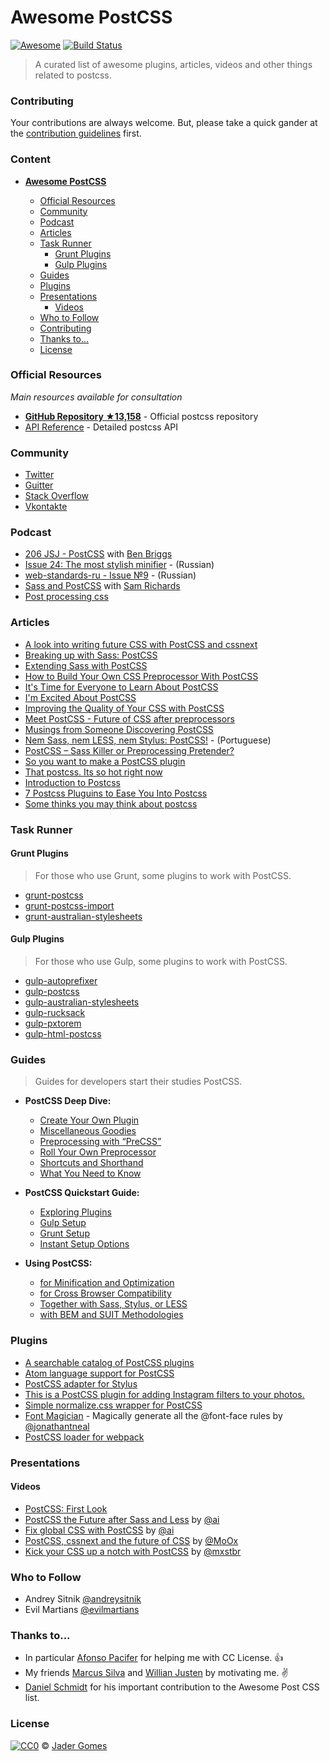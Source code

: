 # Awesome PostCSS

[![Awesome](https://cdn.rawgit.com/sindresorhus/awesome/d7305f38d29fed78fa85652e3a63e154dd8e8829/media/badge.svg)](https://github.com/sindresorhus/awesome)
[![Build Status](https://api.travis-ci.org/jjaderg/awesome-postcss.svg?branch=master)](https://travis-ci.org/jjaderg/awesome-postcss)

> A curated list of awesome plugins, articles, videos and other things related to postcss.

### Contributing

Your contributions are always welcome. But, please take a quick gander at the [contribution guidelines](https://github.com/jjaderg/awesome-postcss/blob/master/CONTRIBUTING.md) first.

### Content

- [**__Awesome PostCSS__**](#awesome-postcss)

	- [Official Resources](#official-resources)
	- [Community](#community)
	- [Podcast](#podcast)
	- [Articles](#articles)
	- [Task Runner](#task-runner)
		- [Grunt Plugins](#grunt-plugins)
		- [Gulp Plugins](#gulp-plugins)
	- [Guides](#guides)
	- [Plugins](#plugins)
	- [Presentations](#presentations)
  		- [Videos](#videos)
	- [Who to Follow](#who-to-follow)
	- [Contributing](#contributing)
	- [Thanks to...](#thanks-to)
	- [License](#license)


### Official Resources

_Main resources available for consultation_

- [**GitHub Repository ★13,158**](https://github.com/postcss/postcss) - Official postcss repository
- [API Reference](http://api.postcss.org/index.html) - Detailed postcss API

### Community

- [Twitter](https://twitter.com/PostCSS)
- [Guitter](https://gitter.im/postcss/postcss)
- [Stack Overflow](http://stackoverflow.com/questions/tagged/postcss)
- [Vkontakte](https://m.vk.com/postcss)

### Podcast

- [206 JSJ  - PostCSS](https://devchat.tv/js-jabber/206-jsj-postcss-with-ben-briggs) with [Ben Briggs](https://github.com/ben-eb)
- [Issue 24: The most stylish minifier](https://radiojs.ru/2015/06/radiojs-24/) - (Russian)
- [web-standards-ru - Issue №9](https://soundcloud.com/web-standards/episode-9) - (Russian)
- [Sass and PostCSS](https://podfanatic.com/podcast/non-breaking-space-show/episode/sam-richard-sass-and-postcss) with [Sam Richards](https://twitter.com/snugug)
- [Post processing css](https://viewsourc.es/2015/06/15/episode-8-post-processing-css/)

### Articles

- [A look into writing future CSS with PostCSS and cssnext](https://bigbitecreative.com/a-look-into-writing-future-css-with-postcss-cssnext/)
- [Breaking up with Sass: PostCSS](https://benfrain.com/breaking-up-with-sass-postcss/)
- [Extending Sass with PostCSS](https://ashleynolan.co.uk/blog/extend-sass-with-postcss)
- [How to Build Your Own CSS Preprocessor With PostCSS](https://www.sitepoint.com/build-css-preprocessor-postcss/)
- [It's Time for Everyone to Learn About PostCSS](http://davidtheclark.com/its-time-for-everyone-to-learn-about-postcss/)
- [I'm Excited About PostCSS](http://davidtheclark.com/excited-about-postcss/)
- [Improving the Quality of Your CSS with PostCSS](https://www.sitepoint.com/improving-the-quality-of-your-css-with-postcss/)
- [Meet PostCSS - Future of CSS after preprocessors](http://www.meetpostcss.com/)
- [Musings from Someone Discovering PostCSS](https://taupecat.com/blog/2016/04/28/musings-from-someone-discovering-postcss/)
- [Nem Sass, nem LESS, nem Stylus: PostCSS!](http://blog.taller.net.br/nem-sass-nem-less-nem-stylus-postcss/) - (Portuguese)
- [PostCSS – Sass Killer or Preprocessing Pretender?](https://ashleynolan.co.uk/blog/postcss-a-review)
- [So you want to make a PostCSS plugin](https://css-tricks.com/want-make-postcss-plugin/)
- [That postcss. Its so hot right now](https://cantina.co/that-postcss-its-so-hot-right-now/)
- [Introduction to Postcss](https://www.smashingmagazine.com/2015/12/introduction-to-postcss/)
- [7 Postcss Pluguins to Ease You Into Postcss](https://www.sitepoint.com/7-postcss-plugins-to-ease-you-into-postcss/)
- [Some thinks you may think about postcss](http://julian.io/some-things-you-may-think-about-postcss-and-you-might-be-wrong/)

### Task Runner

#### Grunt Plugins

> For those who use Grunt, some plugins to work with PostCSS.

- [grunt-postcss](https://www.npmjs.com/package/grunt-postcss)
- [grunt-postcss-import](https://www.npmjs.com/package/grunt-postcss-import)
- [grunt-australian-stylesheets](https://www.npmjs.com/package/grunt-australian-stylesheets)


#### Gulp Plugins
> For those who use Gulp, some plugins to work with PostCSS.

- [gulp-autoprefixer](https://www.npmjs.com/package/gulp-autoprefixer/)
- [gulp-postcss](https://www.npmjs.com/package/gulp-postcss/)
- [gulp-australian-stylesheets](https://www.npmjs.com/package/gulp-australian-stylesheets/)
- [gulp-rucksack](https://www.npmjs.com/package/gulp-rucksack/)
- [gulp-pxtorem](https://www.npmjs.com/package/gulp-pxtorem/)
- [gulp-html-postcss](https://www.npmjs.com/package/gulp-html-postcss/)


### Guides
> Guides for developers start their studies PostCSS.

- **__PostCSS Deep Dive:__**
    - [Create Your Own Plugin](https://webdesign.tutsplus.com/tutorials/postcss-deep-dive-create-your-own-plugin--cms-24605)
    - [Miscellaneous Goodies](https://webdesign.tutsplus.com/tutorials/postcss-deep-dive-miscellaneous-goodies--cms-24603)
    - [Preprocessing with “PreCSS”](https://webdesign.tutsplus.com/tutorials/postcss-deep-dive-preprocessing-with-precss--cms-24583)
    - [Roll Your Own Preprocessor](https://webdesign.tutsplus.com/tutorials/postcss-deep-dive-roll-your-own-preprocessor--cms-24584)
    - [Shortcuts and Shorthand](https://webdesign.tutsplus.com/tutorials/postcss-deep-dive-shortcuts-and-shorthand--cms-24602)
    - [What You Need to Know](https://webdesign.tutsplus.com/tutorials/postcss-deep-dive-what-you-need-to-know--cms-24535)

- **__PostCSS Quickstart Guide:__**
    - [Exploring Plugins](https://webdesign.tutsplus.com/tutorials/postcss-quickstart-guide-exploring-plugins--cms-24566)
    - [Gulp Setup](https://webdesign.tutsplus.com/tutorials/postcss-quickstart-guide-gulp-setup--cms-24543)
    - [Grunt Setup](https://webdesign.tutsplus.com/tutorials/postcss-quickstart-guide-grunt-setup--cms-24545)
    - [Instant Setup Options](https://webdesign.tutsplus.com/tutorials/postcss-quickstart-guide-instant-setup-options--cms-24536)

- **__Using PostCSS:__**    
    - [for Minification and Optimization](https://webdesign.tutsplus.com/tutorials/using-postcss-for-minification-and-optimization--cms-24568)
    - [for Cross Browser Compatibility](https://webdesign.tutsplus.com/tutorials/using-postcss-for-cross-browser-compatibility--cms-24567)
    - [Together with Sass, Stylus, or LESS](https://webdesign.tutsplus.com/tutorials/using-postcss-together-with-sass-stylus-or-less--cms-24591)
    - [with BEM and SUIT Methodologies](https://webdesign.tutsplus.com/tutorials/using-postcss-with-bem-and-suit-methodologies--cms-24592)


### Plugins
- [A searchable catalog of PostCSS plugins](http://postcss.parts/)
- [Atom language support for PostCSS](https://github.com/azat-io/atom-language-postcss)
- [PostCSS adapter for Stylus](https://github.com/seaneking/poststylus)
- [This is a PostCSS plugin for adding Instagram filters to your photos.](https://github.com/azat-io/postcss-instagram)
- [Simple normalize.css wrapper for PostCSS](https://github.com/seaneking/postcss-normalize)
- [Font Magician](https://github.com/jonathantneal/postcss-font-magician) - Magically generate all the @font-face rules by [@jonathantneal](https://github.com/jonathantneal)
- [PostCSS loader for webpack](https://github.com/postcss/postcss-loader)

### Presentations

#### Videos
- [PostCSS: First Look](https://www.lynda.com/CSS-tutorials/PostCSS-First-Look/442850-2.html)
- [PostCSS the Future after Sass and Less](https://www.youtube.com/watch?v=73dl5dk9z4Q) by [@ai](https://github.com/ai)
- [Fix global CSS with PostCSS](http://www.thedotpost.com/2015/12/andrey-sitnik-fix-global-css-with-postcss) by [@ai](https://github.com/ai)
- [PostCSS, cssnext and the future of CSS](https://vimeo.com/159185299) by [@MoOx](https://github.com/MoOx)
- [Kick your CSS up a notch with PostCSS](https://www.youtube.com/watch?v=-_gIKdHYP3E) by [@mxstbr](https://github.com/mxstbr)

### Who to Follow

- Andrey Sitnik [@andreysitnik](https://twitter.com/andreysitnik)
- Evil Martians [@evilmartians](https://twitter.com/evilmartians)

### Thanks to...

- In particular [Afonso Pacifer](https://github.com/afonsopacifer) for helping me with CC License. :+1:
- My friends [Marcus Silva](https://github.com/mvfsilva) and [Willian Justen](https://github.com/willianjusten) by motivating me. :v:
- [Daniel Schmidt](https://github.com/danielmschmidt/) for his important contribution to the Awesome Post CSS list.

### License
[![CC0](http://mirrors.creativecommons.org/presskit/buttons/88x31/svg/cc-zero.svg)](https://creativecommons.org/publicdomain/zero/1.0/) © [Jader Gomes](https://github.com/jjaderg)
